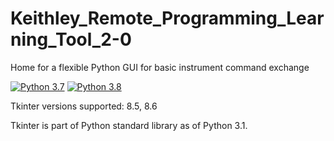 # Keithley_Remote_Programming_Learning_Tool_2-0
 Home for a flexible Python GUI for basic instrument command exchange

[![Python 3.7](https://img.shields.io/badge/python-3.7-&?labelColor=3E434A&colorB=006281&logo=python)](https://www.python.org/downloads/release/python-370/)
[![Python 3.8](https://img.shields.io/badge/python-3.8-&?labelColor=3E434A&colorB=006281&logo=python)](https://www.python.org/downloads/release/python-380/)

Tkinter versions supported: 8.5, 8.6

Tkinter is part of Python standard library as of Python 3.1. 
    
